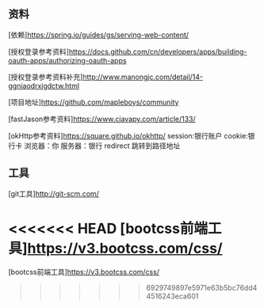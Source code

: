 ## 资料
[依赖]https://spring.io/guides/gs/serving-web-content/

[授权登录参考资料]https://docs.github.com/cn/developers/apps/building-oauth-apps/authorizing-oauth-apps

[授权登录参考资料补充]http://www.manongjc.com/detail/14-ggniaodrxjgdctw.html

[项目地址]https://github.com/mapleboys/community

[fastJason参考资料]https://www.cjavapy.com/article/133/

[okHttp参考资料]https://square.github.io/okhttp/
session:银行账户 cookie:银行卡 浏览器：你 服务器：银行
redirect 跳转到路径地址


## 工具
[git工具]http://git-scm.com/

<<<<<<< HEAD
[bootcss前端工具]https://v3.bootcss.com/css/
=======
[bootcss前端工具]https://v3.bootcss.com/css/
>>>>>>> 6929749897e5971e63b5bc76dd44516243eca601
